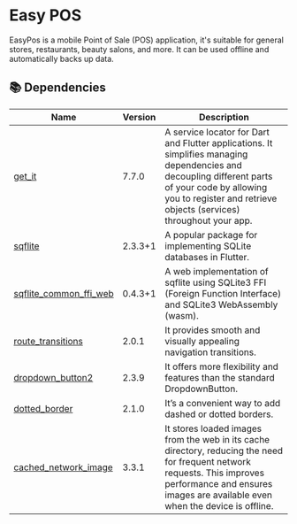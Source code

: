 # Easy POS
EasyPos is a mobile Point of Sale (POS) application, it's suitable for general stores, restaurants, beauty salons, and more. It can be used offline and automatically backs up data.

## 📚 Dependencies

| Name                                                                                  | Version       | Description                                                                                                                                                              |
| ------------------------------------------------------------------------------------- | ------------- | ------------------------------------------------------------------------------------------------------------------------------------------------------------------------ |
| [get_it](https://pub.dev/packages/get_it)                                             | 7.7.0         | A service locator for Dart and Flutter applications. It simplifies managing dependencies and decoupling different parts of your code by allowing you to register and retrieve objects (services) throughout your app. |
| [sqflite](https://pub.dev/packages/sqflite)                                                 | 2.3.3+1        |  A popular package for implementing SQLite databases in Flutter.                                                                                                                        |
| [sqflite_common_ffi_web](https://pub.dev/packages/sqflite_common_ffi)                                 | 0.4.3+1         | A web implementation of sqflite using SQLite3 FFI (Foreign Function Interface) and SQLite3 WebAssembly (wasm).                                                                                                                                |
| [route_transitions](https://pub.dev/packages/route_transitions)                                     | 2.0.1        | It provides smooth and visually appealing navigation transitions.                                                                                                                                 |
| [dropdown_button2](https://pub.dev/packages/dropdown_button2)               | 2.3.9 | It offers more flexibility and features than the standard DropdownButton.                                                                                              |
| [dotted_border](https://pub.dev/packages/dotted_border)                                             | 2.1.0       |  It’s a convenient way to add dashed or dotted borders.                                         |
| [cached_network_image](https://pub.dev/packages/cached_network_image)                                           | 3.3.1         | It stores loaded images from the web in its cache directory, reducing the need for frequent network requests. This improves performance and ensures images are available even when the device is offline.                                                                                                                           |
